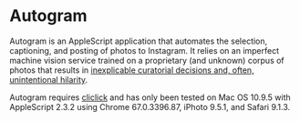 # Autogram
Autogram is an AppleScript application that automates the selection, captioning, and posting of photos to Instagram. It relies on an imperfect machine vision service trained on a proprietary (and unknown) corpus of photos that results in [inexplicable curatorial decisions and, often, unintentional hilarity](https://www.instagram.com/jasoneppink/).

Autogram requires [cliclick](https://www.bluem.net/en/projects/cliclick/) and has only been tested on Mac OS 10.9.5 with AppleScript 2.3.2 using Chrome 67.0.3396.87, iPhoto 9.5.1, and Safari 9.1.3.
